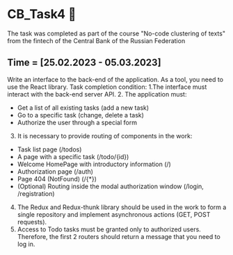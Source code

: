 # CB_Task4 :rocket:
The task was completed as part of the course "No-code clustering of texts" from the fintech of the Central Bank of the Russian Federation
## Time = [25.02.2023 - 05.03.2023]
Write an interface to the back-end of the application. As a tool, you need to use the React library.
Task completion condition:
1.The interface must interact with the back-end server API.
2. The application must:
- Get a list of all existing tasks (add a new task)
- Go to a specific task (change, delete a task)
- Authorize the user through a special form
3. It is necessary to provide routing of components in the work:
- Task list page (/todos)
- A page with a specific task (/todo/{id})
- Welcome HomePage with introductory information (/)
- Authorization page (/auth)
- Page 404 (NotFound) (/{*})
- (Optional) Routing inside the modal authorization window (/login, /registration)
4. The Redux and Redux-thunk library should be used in the work to form a single repository and implement
asynchronous actions (GET, POST requests).
5. Access to Todo tasks must be granted only to authorized users.
Therefore, the first 2 routers should return a message that you need to log in.
